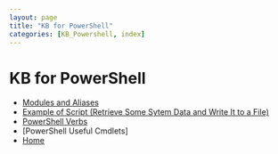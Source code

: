 ```yaml
---
layout: page
title: "KB for PowerShell"
categories: [KB_Powershell, index]
---
```

# KB for PowerShell
- [Modules and Aliases](https://dzmitry-h.github.io/personalbrand/KB_Powershell/ps_modules_and_aliases/)
- [Example of Script (Retrieve Some Sytem Data and Write It to a File)](https://dzmitry-h.github.io/personalbrand/KB_Powershell/script_retrieve_and_write/)
- [PowerShell Verbs](https://dzmitry-h.github.io/personalbrand/KB_Powershell/powershell_verbs/)
- [PowerShell Useful Cmdlets]
- [Home](https://dzmitry-h.github.io/personalbrand/)
